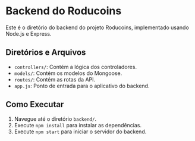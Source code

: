 # Backend do Roducoins

Este é o diretório do backend do projeto Roducoins, implementado usando Node.js e Express.

## Diretórios e Arquivos

- `controllers/`: Contém a lógica dos controladores.
- `models/`: Contém os modelos do Mongoose.
- `routes/`: Contém as rotas da API.
- `app.js`: Ponto de entrada para o aplicativo do backend.

## Como Executar

1. Navegue até o diretório `backend/`.
2. Execute `npm install` para instalar as dependências.
3. Execute `npm start` para iniciar o servidor do backend.
